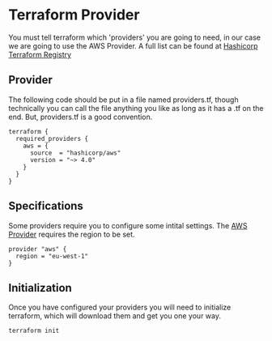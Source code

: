 # Terraform Provider

You must tell terraform which 'providers' you are going to need, in our case we are going to use the AWS Provider. A full list can be found at [Hashicorp Terraform Registry]( https://registry.terraform.io/browse/providers)

## Provider

The following code should be put in a file named providers.tf, though technically you can call the file anything you like as long as it has a .tf on the end. But, providers.tf is a good convention. 

```
terraform {
  required_providers {
    aws = {
      source  = "hashicorp/aws"
      version = "~> 4.0"
    }
  }
}
```

##  Specifications

Some providers require you to configure some intital settings. The [AWS Provider](https://registry.terraform.io/providers/hashicorp/aws/latest/docs) requires the region to be set.

```
provider "aws" {
  region = "eu-west-1"
}
```

## Initialization

Once you have configured your providers you will need to initialize terraform, which will download them and get you one your way.

```
terraform init
```
